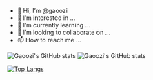 - 👋 Hi, I’m @gaoozi
- 👀 I’m interested in ...
- 🌱 I’m currently learning ...
- 💞️ I’m looking to collaborate on ...
- 📫 How to reach me ...

![Gaoozi's GitHub stats](https://github-readme-stats.vercel.app/api?username=gaoozi&show_icons=true#gh-light-mode-only) ![Gaoozi's GitHub stats](https://github-readme-stats.vercel.app/api?username=gaoozi&show_icons=true&theme=radical#gh-dark-mode-only)

[![Top Langs](https://github-readme-stats.vercel.app/api/top-langs/?username=gaoozi&layout=compact)](https://github.com/anuraghazra/github-readme-stats)
